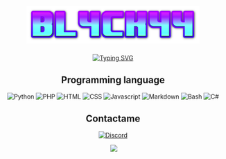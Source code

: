 <div align="center">
<h1 align="center">
  <img src="logo.png" width="400px">
</h1>

<p align="center">
<a href="https://git.io/typing-svg"><img src="https://readme-typing-svg.demolab.com?font=Fira+Code&pause=1000&color=152FF7&width=435&lines=+Nada+es+seguro+y+todo+es+posible." alt="Typing SVG" /></a>
</p>

## Programming language

![Python](https://img.shields.io/badge/-Python-%230075a8?logo=python&logoColor=white&style=flat-square) ![PHP](https://img.shields.io/badge/-php-%230075a8?logo=php&logoColor=white&style=flat-square) ![HTML](https://img.shields.io/badge/-HTML-%23de4b25?logo=html5&logoColor=white&style=flat-square)
![CSS](https://img.shields.io/badge/CSS-1572B6?logo=CSS3&logoColor=white&style=flat-square)
![Javascript](https://img.shields.io/badge/Javascript-F7DF1E?logo=Javascript&logoColor=white&style=flat-square)
![Markdown](https://img.shields.io/badge/Markdown-%23e9c241?logo=nim&logoColor=white&style=flat-square)
![Bash](https://img.shields.io/badge/Bash-4EAA25?logo=GNU%20Bash&logoColor=white&style=flat-square)
![C#](https://img.shields.io/badge/Csharp-239120?logo=CSharp&logoColor=white&style=flat-square)

## Contactame

[![Discord](https://img.shields.io/badge/Discord-Bl4ck44%235066-5865f2?style=for-the-badge&logo=discord&logoColor=white)]()  

<img src="https://github-readme-stats.vercel.app/api?username=bl4ck44&show_icons=true&theme=radical" alt="">
      <img height="195px" src="https://github-readme-stats.vercel.app/api/top-langs/?username=bl4ck44&text_color=FFFFFF&bg_color=000000&title_color=94b4a4&langs_count=15&layout=compact&hide_border=true" /

</div>


